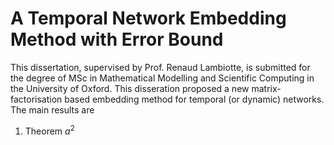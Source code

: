 # A Temporal Network Embedding Method with Error Bound
This dissertation, supervised by Prof. Renaud Lambiotte, is submitted for the degree of MSc in Mathematical Modelling and Scientific Computing in the University of Oxford. This disseration proposed a new matrix-factorisation based embedding method for temporal (or dynamic) networks. The main results are 
1. Theorem $a^2$
